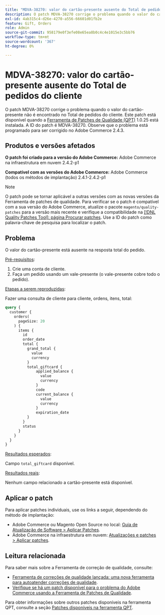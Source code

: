 ```yaml
---
title: "MDVA-38270: valor do cartão-presente ausente do Total de pedidos do cliente"
description: O patch MDVA-38270 corrige o problema quando o valor do cartão-presente não é encontrado no Total de pedidos do cliente. Este patch está disponível quando a [Ferramenta de correções de qualidade (QPT)](https://devdocs.magento.com/guides/v2.4/comp-mgr/patching.html#mqp) 1.0.25 está instalada. A ID do patch é MDVA-38270. Observe que o problema está programado para ser corrigido no Adobe Commerce 2.4.3.
exl-id: 4ab315c4-d26e-4270-a556-66601d01fb2e
feature: Gift, Orders
role: Admin
source-git-commit: 958179e0f3efe08e65ea8b0c4c4e1015e3c5bb76
workflow-type: tm+mt
source-wordcount: '367'
ht-degree: 0%

---
```


# MDVA-38270: valor do cartão-presente ausente do Total de pedidos do cliente

O patch MDVA-38270 corrige o problema quando o valor do cartão-presente não é encontrado no Total de pedidos do cliente. Este patch está disponível quando a [Ferramenta de Patches de Qualidade (QPT)](https://devdocs.magento.com/guides/v2.4/comp-mgr/patching.html#mqp) 1.0.25 está instalada. A ID do patch é MDVA-38270. Observe que o problema está programado para ser corrigido no Adobe Commerce 2.4.3.

## Produtos e versões afetados

**O patch foi criado para a versão do Adobe Commerce:**
Adobe Commerce na infraestrutura em nuvem 2.4.2-p1

**Compatível com as versões do Adobe Commerce:**
Adobe Commerce (todos os métodos de implantação) 2.4.1-2.4.2-p1

>[!NOTE]
>
>O patch pode se tornar aplicável a outras versões com as novas versões da Ferramenta de patches de qualidade. Para verificar se o patch é compatível com a sua versão do Adobe Commerce, atualize o pacote `magento/quality-patches` para a versão mais recente e verifique a compatibilidade na [[!DNL Quality Patches Tool]: página Procurar patches](https://devdocs.magento.com/quality-patches/tool.html#patch-grid). Use a ID do patch como palavra-chave de pesquisa para localizar o patch.

## Problema

O valor do cartão-presente está ausente na resposta total do pedido.

<u>Pré-requisitos</u>:

1. Crie uma conta de cliente.
1. Faça um pedido usando um vale-presente (o vale-presente cobre todo o pedido).

<u>Etapas a serem reproduzidas</u>:

Fazer uma consulta de cliente para cliente, ordens, itens, total:

```GraphQL
query {
  customer {
    orders(
      pageSize: 20
    ) {
      items {
        id
        order_date
        total {
          grand_total {
            value
            currency
          }
          total_giftcard {
              applied_balance {
                value
                currency
              }
              code
              current_balance {
                value
                currency
              }
              expiration_date
          }
        }
        status
      }
    }
  }
}
```

<u>Resultados esperados</u>:

Campo `total_giftcard` disponível.

<u>Resultados reais</u>:

Nenhum campo relacionado a cartão-presente está disponível.

## Aplicar o patch

Para aplicar patches individuais, use os links a seguir, dependendo do método de implantação:

* Adobe Commerce ou Magento Open Source no local: [Guia de Atualização de Software > Aplicar Patches](https://devdocs.magento.com/guides/v2.4/comp-mgr/patching/mqp.html).
* Adobe Commerce na infraestrutura em nuvem: [Atualizações e patches > Aplicar patches](https://devdocs.magento.com/cloud/project/project-patch.html).

## Leitura relacionada

Para saber mais sobre a Ferramenta de correção de qualidade, consulte:

* [Ferramenta de correções de qualidade lançada: uma nova ferramenta para autoatender correções de qualidade](/help/announcements/adobe-commerce-announcements/magento-quality-patches-released-new-tool-to-self-serve-quality-patches.md).
* [Verifique se há um patch disponível para o problema do Adobe Commerce usando a Ferramenta de Patches de Qualidade](/help/support-tools/patches-available-in-qpt-tool/check-patch-for-magento-issue-with-magento-quality-patches.md).

Para obter informações sobre outros patches disponíveis na ferramenta QPT, consulte a seção [Patches disponíveis na ferramenta QPT](https://support.magento.com/hc/en-us/sections/360010506631-Patches-available-in-QPT-tool-).
